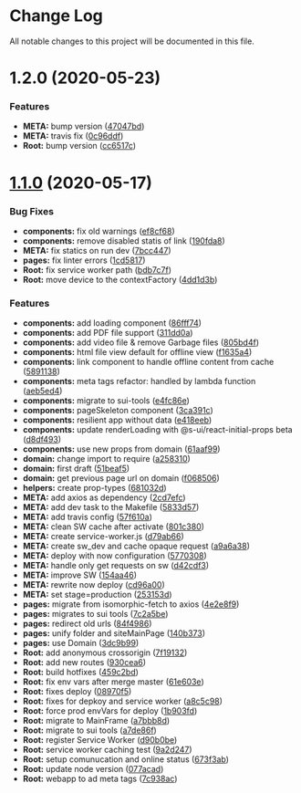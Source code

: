 # Change Log

All notable changes to this project will be documented in this file.

# 1.2.0 (2020-05-23)


### Features

* **META:** bump version ([47047bd](https://github.com/documents-library/app/commit/47047bd9d5a75a52f8f63eb5472aeb4ebe97e72d))
* **META:** travis fix ([0c96ddf](https://github.com/documents-library/app/commit/0c96ddff6c40b79fe7e81092dc47dc263b549851))
* **Root:** bump version ([cc6517c](https://github.com/documents-library/app/commit/cc6517c76e74b50bc5b1a10f579b695e5e67f74f))



# [1.1.0](https://github.com/documents-library/app/compare/7c2a5bef75e0d9a5986186cf1358103d74069bfb...1.1.0) (2020-05-17)


### Bug Fixes

* **components:** fix old warnings ([ef8cf68](https://github.com/documents-library/app/commit/ef8cf68d772002afac3c1406820ac7f77618da26))
* **components:** remove disabled statis of link ([190fda8](https://github.com/documents-library/app/commit/190fda8cfbcab4fa6e23144e5de85234eb78ebc1))
* **META:** fix statics on run dev ([7bcc447](https://github.com/documents-library/app/commit/7bcc44768bdcff4ee0c556df6a96f755e4066da3))
* **pages:** fix linter errors ([1cd5817](https://github.com/documents-library/app/commit/1cd5817b3ba505d5da7a73b47c65bd502d9cf3b1))
* **Root:** fix service worker path ([bdb7c7f](https://github.com/documents-library/app/commit/bdb7c7fec98d1c16e2733d313a7d4dc29d473c92))
* **Root:** move device to the contextFactory ([4dd1d3b](https://github.com/documents-library/app/commit/4dd1d3be9433f5b64094dc5bbd8d74a037bfda55))


### Features

* **components:** add loading component ([86fff74](https://github.com/documents-library/app/commit/86fff74d6bc04b58007a12fc128f16c1293f3cf6))
* **components:** add PDF file support ([311dd0a](https://github.com/documents-library/app/commit/311dd0ac22776bdd420bd45f2558382643c92519))
* **components:** add video file & remove Garbage files ([805bd4f](https://github.com/documents-library/app/commit/805bd4f4420d5c94e72ea5cda21ef8e5f9217a98))
* **components:** html file view default for offline view ([f1635a4](https://github.com/documents-library/app/commit/f1635a46174d7ba2a4ba40a60054b76d51b22d9b))
* **components:** link component to handle offline content from cache ([5891138](https://github.com/documents-library/app/commit/589113838d4186e35558087328c5559abab96ded))
* **components:** meta tags refactor: handled by lambda function ([aeb5ed4](https://github.com/documents-library/app/commit/aeb5ed4e68e308e964ea899d349e8096e438e499))
* **components:** migrate to sui-tools ([e4fc86e](https://github.com/documents-library/app/commit/e4fc86eb1f68d05f8526010f3ba568a21adc65f5))
* **components:** pageSkeleton component ([3ca391c](https://github.com/documents-library/app/commit/3ca391cafb294bcfb9bab4e89fae75aca31c76d9))
* **components:** resilient app without data ([e418eeb](https://github.com/documents-library/app/commit/e418eeb5843a4cadcbd6d0f7f41a4b1430de571f))
* **components:** update renderLoading with @s-ui/react-initial-props beta ([d8df493](https://github.com/documents-library/app/commit/d8df493a8d31bd1523aa40105a682ded351f5753))
* **components:** use new props from domain ([61aaf99](https://github.com/documents-library/app/commit/61aaf995ab2e257f05c92319fd27bbdbb59fb4ee))
* **domain:** change import to require ([a258310](https://github.com/documents-library/app/commit/a258310d713d93405ee0fb8d1bd5cc98e6850e55))
* **domain:** first draft ([51beaf5](https://github.com/documents-library/app/commit/51beaf5b440751f9c88fa88ab0e247c1b79192aa))
* **domain:** get previous page url on domain ([f068506](https://github.com/documents-library/app/commit/f06850662023680cd1889392a0b2a43a0a924398))
* **helpers:** create prop-types ([681032d](https://github.com/documents-library/app/commit/681032df4825902c5d5929b088837271dfbc68d4))
* **META:** add axios as dependency ([2cd7efc](https://github.com/documents-library/app/commit/2cd7efc8ab73cec9de3e690207c83d3e3f5c153d))
* **META:** add dev task to the Makefile ([5833d57](https://github.com/documents-library/app/commit/5833d57540e4284f75245a971b2c2b80cf05e50b))
* **META:** add travis config ([57f610a](https://github.com/documents-library/app/commit/57f610a3968b02a20cb1c488add3a7c856d1c26b))
* **META:** clean SW cache after activate ([801c380](https://github.com/documents-library/app/commit/801c380751eb8495f28fbb12c212790d3672eb0d))
* **META:** create service-worker.js ([d79ab66](https://github.com/documents-library/app/commit/d79ab662b24136d5abe942b9120606343db981e9))
* **META:** create sw_dev and cache opaque request ([a9a6a38](https://github.com/documents-library/app/commit/a9a6a38d7d08e7781230c45bfe5f7765d675e42f))
* **META:** deploy with now configuration ([5770308](https://github.com/documents-library/app/commit/57703081af7e08f455be79adba4e8b95d939fd18))
* **META:** handle only get requests on sw ([d42cdf3](https://github.com/documents-library/app/commit/d42cdf39178ac3ea5ffd6ea6b9447ccea09b006d))
* **META:** improve SW ([154aa46](https://github.com/documents-library/app/commit/154aa46eda76c57da445791bfe96babef7fa390a))
* **META:** rewrite now deploy ([cd96a00](https://github.com/documents-library/app/commit/cd96a00ce117f8471844ae0fcb4b3f20a2f69044))
* **META:** set stage=production ([253153d](https://github.com/documents-library/app/commit/253153d22a9bff33f657693cb6b5d87f360e6fab))
* **pages:** migrate from isomorphic-fetch to axios ([4e2e8f9](https://github.com/documents-library/app/commit/4e2e8f9c31e4f98024e9cf1a484fc4e467e7d4d9))
* **pages:** migrates to sui tools ([7c2a5be](https://github.com/documents-library/app/commit/7c2a5bef75e0d9a5986186cf1358103d74069bfb))
* **pages:** redirect old urls ([84f4986](https://github.com/documents-library/app/commit/84f498671baffb98ba432234eeb40b50a4af37dd))
* **pages:** unify folder and siteMainPage ([140b373](https://github.com/documents-library/app/commit/140b37308209c6117568d37adac3f34f1459ff70))
* **pages:** use Domain ([3dc9b99](https://github.com/documents-library/app/commit/3dc9b99e92cd186ea654d736c7d07f3500e18042))
* **Root:** add anonymous crossorigin ([7f19132](https://github.com/documents-library/app/commit/7f1913203abccf5b50b88015d079eedab4ae5496))
* **Root:** add new routes ([930cea6](https://github.com/documents-library/app/commit/930cea6fadcc4982e15dde4a9085c0df765f0b6c))
* **Root:** build hotfixes ([459c2bd](https://github.com/documents-library/app/commit/459c2bd5830c731cee1c63cb3f85e1fe3050e578))
* **Root:** fix env vars after merge master ([61e603e](https://github.com/documents-library/app/commit/61e603e76c7630b5ab9dc9136d9809aa8ac8ce63))
* **Root:** fixes deploy ([08970f5](https://github.com/documents-library/app/commit/08970f51783a898733b7c5f16ec515cac6cec7c5))
* **Root:** fixes for depkoy and service worker ([a8c5c98](https://github.com/documents-library/app/commit/a8c5c98ca22e3ffce39b42a278e1d8c6dcbc6c23))
* **Root:** force prod envVars for deploy ([1b903fd](https://github.com/documents-library/app/commit/1b903fda7200e027faeff3ddad4be2434be2e6ad))
* **Root:** migrate to MainFrame ([a7bbb8d](https://github.com/documents-library/app/commit/a7bbb8dbcee5a814406de6b0406600e927e5636b))
* **Root:** migrate to sui tools ([a7de86f](https://github.com/documents-library/app/commit/a7de86fed3a056d5ccbca6f01ba3406d8115e2bb))
* **Root:** register Service Worker ([d90b0be](https://github.com/documents-library/app/commit/d90b0bed25d37b969103d39d78478d9278ab00e0))
* **Root:** service worker caching test ([9a2d247](https://github.com/documents-library/app/commit/9a2d2473df0bf5b95f136fa0a1e0417de5f3e5d5))
* **Root:** setup comunucation and online status ([673f3ab](https://github.com/documents-library/app/commit/673f3ab1da8eb63355dab2dbaa39ea833460ff30))
* **Root:** update node version ([077acad](https://github.com/documents-library/app/commit/077acade984c7192868cefb47fb366d5a95d59bc))
* **Root:** webapp to ad meta tags ([7c938ac](https://github.com/documents-library/app/commit/7c938ac4f287bce48fb8cbe83513119d7e96578b))



